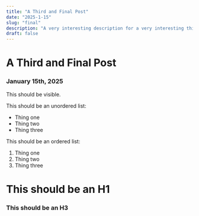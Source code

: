 ```yaml
---
title: "A Third and Final Post"
date: "2025-1-15"
slug: "final"
description: "A very interesting description for a very interesting third and final post here on my blog."
draft: false
---
```


# A Third and Final Post

### January 15th, 2025

This should be visible.

This should be an unordered list:
- Thing one
- Thing two
- Thing three

This should be an ordered list:
1. Thing one
2. Thing two
3. Thing three

# This should be an H1

### This should be an H3